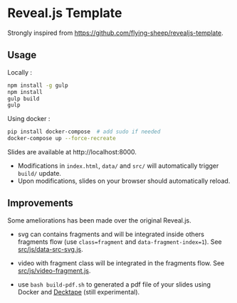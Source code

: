 # Reveal.js Template

Strongly inspired from https://github.com/flying-sheep/revealjs-template.

## Usage

Locally :

```sh
npm install -g gulp
npm install
gulp build
gulp
```

Using docker :

```sh
pip install docker-compose  # add sudo if needed
docker-compose up --force-recreate
```

Slides are available at http://localhost:8000.

- Modifications in `index.html`, `data/` and `src/` will automatically trigger `build/` update.
- Upon modifications, slides on your browser should automatically reload.

## Improvements

Some ameliorations has been made over the original Reveal.js.

- svg can contains fragments and will be integrated inside others fragments flow (use `class=fragment` and `data-fragment-index=1`). See [src/js/data-src-svg.js](src/js/data-src-svg.js).

- video with fragment class will be integrated in the fragments flow. See [src/js/video-fragment.js](src/js/video-fragment.js).

- use `bash build-pdf.sh` to generated a pdf file of your slides using Docker and [Decktape](https://github.com/astefanutti/decktape) (still experimental).
